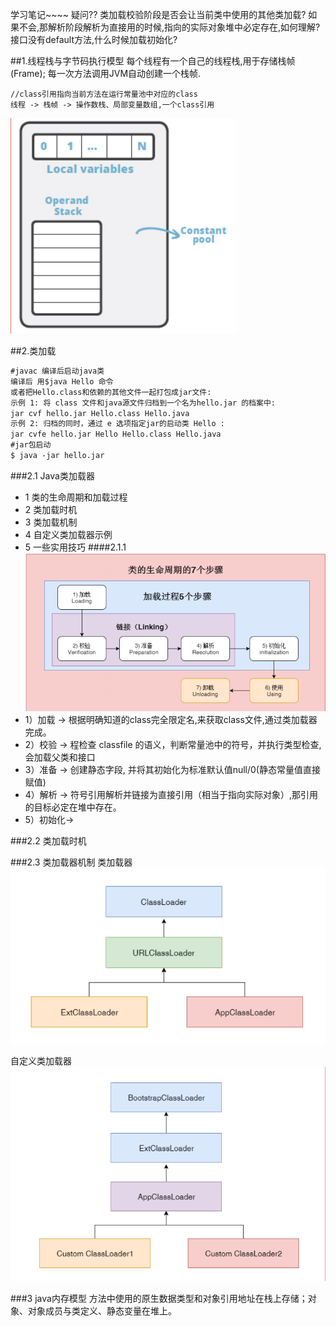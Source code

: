 学习笔记~~~~
疑问??
类加载校验阶段是否会让当前类中使用的其他类加载? 如果不会,那解析阶段解析为直接用的时候,指向的实际对象堆中必定存在,如何理解?
接口没有default方法,什么时候加载初始化?



##1.线程栈与字节码执行模型
每个线程有一个自己的线程栈,用于存储栈帧(Frame);
每一次方法调用JVM自动创建一个栈帧.
````
//class引用指向当前方法在运行常量池中对应的class
线程 -> 栈帧 -> 操作数栈、局部变量数组,一个class引用
````
![avatar](images/栈帧.png)

##2.类加载
```markdown
#javac 编译后启动java类
编译后 用$java Hello 命令
或者把Hello.class和依赖的其他文件一起打包成jar文件:
示例 1: 将 class 文件和java源文件归档到一个名为hello.jar 的档案中:
jar cvf hello.jar Hello.class Hello.java
示例 2: 归档的同时，通过 e 选项指定jar的启动类 Hello :
jar cvfe hello.jar Hello Hello.class Hello.java
#jar包启动
$ java ‐jar hello.jar
```
###2.1 Java类加载器
- 1 类的生命周期和加载过程
- 2 类加载时机
- 3 类加载机制
- 4 自定义类加载器示例
- 5 一些实用技巧
####2.1.1 
![avatar](images/类的生命周期.jpg)
- 1）加载 -> 根据明确知道的class完全限定名,来获取class文件,通过类加载器完成。
- 2）校验 -> 程检查 classfile 的语义，判断常量池中的符号，并执行类型检查, 会加载父类和接口
- 3）准备 -> 创建静态字段, 并将其初始化为标准默认值null/0(静态常量值直接赋值)
- 4）解析 -> 符号引用解析并链接为直接引用（相当于指向实际对象）,那引用的目标必定在堆中存在。
- 5）初始化-> 

###2.2 类加载时机

###2.3 类加载器机制
类加载器
![avatar](images/类加载器.png)

自定义类加载器
![avatar](images/自定义类加载器.png)

###3 java内存模型
方法中使用的原生数据类型和对象引用地址在栈上存储；对象、对象成员与类定义、静态变量在堆上。
